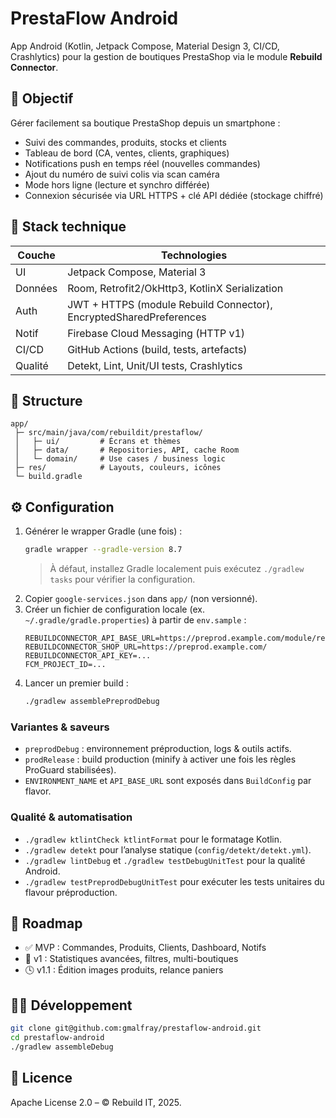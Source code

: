 # PrestaFlow Android

App Android (Kotlin, Jetpack Compose, Material Design 3, CI/CD, Crashlytics) pour la gestion de boutiques PrestaShop via le module **Rebuild Connector**.

## 🚀 Objectif

Gérer facilement sa boutique PrestaShop depuis un smartphone :
- Suivi des commandes, produits, stocks et clients
- Tableau de bord (CA, ventes, clients, graphiques)
- Notifications push en temps réel (nouvelles commandes)
- Ajout du numéro de suivi colis via scan caméra
- Mode hors ligne (lecture et synchro différée)
- Connexion sécurisée via URL HTTPS + clé API dédiée (stockage chiffré)

## 🧩 Stack technique

| Couche | Technologies |
|--------|---------------|
| UI | Jetpack Compose, Material 3 |
| Données | Room, Retrofit2/OkHttp3, KotlinX Serialization |
| Auth | JWT + HTTPS (module Rebuild Connector), EncryptedSharedPreferences |
| Notif | Firebase Cloud Messaging (HTTP v1) |
| CI/CD | GitHub Actions (build, tests, artefacts) |
| Qualité | Detekt, Lint, Unit/UI tests, Crashlytics |

## 📁 Structure

```
app/
 ├─ src/main/java/com/rebuildit/prestaflow/
 │   ├─ ui/         # Écrans et thèmes
 │   ├─ data/       # Repositories, API, cache Room
 │   └─ domain/     # Use cases / business logic
 ├─ res/            # Layouts, couleurs, icônes
 └─ build.gradle
```

## ⚙️ Configuration

1. Générer le wrapper Gradle (une fois) :
   ```bash
   gradle wrapper --gradle-version 8.7
   ```
   > À défaut, installez Gradle localement puis exécutez `./gradlew tasks` pour vérifier la configuration.
2. Copier `google-services.json` dans `app/` (non versionné).
3. Créer un fichier de configuration locale (ex. `~/.gradle/gradle.properties`) à partir de `env.sample` :
   ```properties
   REBUILDCONNECTOR_API_BASE_URL=https://preprod.example.com/module/rebuildconnector/api/
   REBUILDCONNECTOR_SHOP_URL=https://preprod.example.com/
   REBUILDCONNECTOR_API_KEY=...
   FCM_PROJECT_ID=...
   ```
4. Lancer un premier build :
   ```bash
   ./gradlew assemblePreprodDebug
   ```

### Variantes & saveurs

- `preprodDebug` : environnement préproduction, logs & outils actifs.
- `prodRelease` : build production (minify à activer une fois les règles ProGuard stabilisées).
- `ENVIRONMENT_NAME` et `API_BASE_URL` sont exposés dans `BuildConfig` par flavor.

### Qualité & automatisation

- `./gradlew ktlintCheck ktlintFormat` pour le formatage Kotlin.
- `./gradlew detekt` pour l’analyse statique (`config/detekt/detekt.yml`).
- `./gradlew lintDebug` et `./gradlew testDebugUnitTest` pour la qualité Android.
- `./gradlew testPreprodDebugUnitTest` pour exécuter les tests unitaires du flavour préproduction.

## 🧠 Roadmap

- ✅ MVP : Commandes, Produits, Clients, Dashboard, Notifs
- 🚧 v1 : Statistiques avancées, filtres, multi-boutiques
- 🕓 v1.1 : Édition images produits, relance paniers

## 🧑‍💻 Développement

```bash
git clone git@github.com:gmalfray/prestaflow-android.git
cd prestaflow-android
./gradlew assembleDebug
```

## 🪪 Licence

Apache License 2.0 – © Rebuild IT, 2025.
